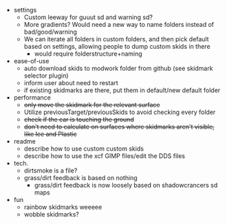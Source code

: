  - settings
   - Custom leeway for guuut sd and warning sd?
   - More gradients? Would need a new way to name folders instead of bad/good/warning
   - We can iterate all folders in custom folders, and then pick default based on settings, allowing people to dump custom skids in there
     - would require folderstructure+naming
 - ease-of-use
   - auto download skids to modwork folder from github (see skidmark selector plugin)
   - inform user about need to restart
   - if existing skidmarks are there, put them in default/new default folder
 - performance
   - ~~only move the skidmark for the relevant surface~~
   - Utilize previousTarget/previousSkids to avoid checking every folder
   - ~~check if the car is touching the ground~~
   - ~~don't need to calculate on surfaces where skidmarks aren't visible, like Ice and Plastic~~
 - readme
   - describe how to use custom custom skids
   - describe how to use the xcf GIMP files/edit the DDS files
 - tech.
   - dirtsmoke is a file?
   - grass/dirt feedback is based on nothing
     - grass/dirt feedback is now loosely based on shadowcrancers sd maps
 - fun
   - rainbow skidmarks weeeee
   - wobble skidmarks?